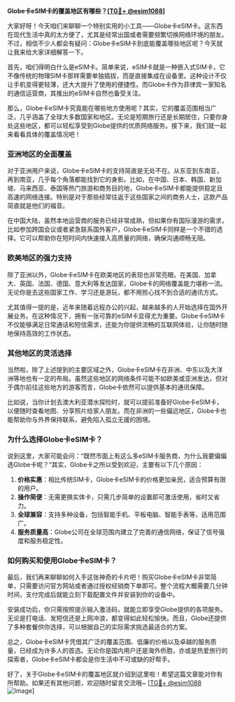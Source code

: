 **Globe卡eSIM卡的覆盖地区有哪些？[[TG💪+ @esim1088](https://t.me/s/esim1088)]**

大家好呀！今天咱们来聊聊一个特别实用的小工具——Globe卡eSIM卡。这东西在现代生活中真的太方便了，尤其是经常出国或者需要频繁切换网络环境的朋友。不过，相信不少人都会有疑问：Globe卡eSIM卡到底能覆盖哪些地区呢？今天就让我来给大家详细解答一下。

首先，咱们得明白什么是eSIM卡。简单来说，eSIM卡就是一种嵌入式SIM卡，它不像传统的物理SIM卡那样需要单独插拔，而是直接集成在设备里。这种设计不仅让手机变得更轻薄，还大大提升了使用的便捷性。而Globe卡作为菲律宾一家知名的通信运营商，其推出的eSIM卡自然也备受关注。

那么，Globe卡eSIM卡究竟能在哪些地方使用呢？其实，它的覆盖范围相当广泛，几乎涵盖了全球大多数国家和地区。无论是短期旅行还是长期居住，只要你身处这些地区，都可以轻松享受到Globe提供的优质网络服务。接下来，我们就一起来看看具体的覆盖情况吧！

### **亚洲地区的全面覆盖**
对于亚洲用户来说，Globe卡eSIM卡的支持简直是无处不在。从东亚到东南亚，再到南亚，几乎每个角落都能找到它的身影。比如，在中国、日本、韩国、新加坡、马来西亚、泰国等热门旅游和商务目的地，Globe卡eSIM卡都能提供稳定且高速的网络连接。特别是对于那些经常往返于这些国家之间的商务人士，这款产品简直就是他们的福音。

在中国大陆，虽然本地运营商的服务已经非常成熟，但如果你有国际漫游的需求，比如参加跨国会议或者紧急联系国外客户，Globe卡eSIM卡同样是一个不错的选择。它可以帮助你在短时间内快速接入高质量的网络，确保沟通顺畅无阻。

### **欧美地区的强力支持**
除了亚洲以外，Globe卡eSIM卡在欧美地区的表现也非常亮眼。在美国、加拿大、英国、法国、德国、意大利等发达国家，Globe卡的网络覆盖能力堪称一流。无论你是去这些国家工作、学习还是游玩，都不用担心找不到合适的通讯方式。

尤其值得一提的是，近年来随着远程办公的兴起，越来越多的人开始选择在国外开展业务。在这种情况下，拥有一张可靠的eSIM卡显得尤为重要。Globe卡eSIM卡不仅能够满足日常通话和短信需求，还能为你提供流畅的互联网体验，让你随时随地保持高效的工作状态。

### **其他地区的灵活选择**
当然啦，除了上述提到的主要区域之外，Globe卡eSIM卡在非洲、中东以及大洋洲等地也有一定的布局。虽然这些地区的网络条件可能不如欧美或亚洲发达，但对于偶尔前往这些地方的游客而言，Globe卡依然可以提供基本的通讯保障。

比如说，当你计划去澳大利亚潜水探险时，就可以提前准备好Globe卡eSIM卡，以便随时查看地图、分享照片给家人朋友。而在非洲的一些偏远地区，Globe卡也能帮助你与外界保持联系，避免陷入孤立无援的困境。

### **为什么选择Globe卡eSIM卡？**
说到这里，大家可能会问：“既然市面上有这么多eSIM卡服务商，为什么我要偏偏选Globe卡呢？”其实，Globe卡之所以受到欢迎，主要有以下几个原因：

1. **价格实惠**：相比传统SIM卡，Globe卡eSIM卡的价格更加亲民，适合预算有限的用户。
2. **操作简便**：无需更换实体卡，只需几步简单的设置即可激活使用，省时又省力。
3. **全球兼容**：支持多种设备，包括智能手机、平板电脑、智能手表等，适用范围广。
4. **服务质量高**：Globe公司在全球范围内建立了完善的通信网络，保证了信号强度和服务稳定性。

### **如何购买和使用Globe卡eSIM卡？**
最后，我们再来聊聊如何入手这张神奇的卡片吧！购买Globe卡eSIM卡非常简单，只需要访问官方网站或者通过授权经销商下单即可。整个流程大概需要几分钟时间，支付完成后就能立刻下载配置文件并安装到你的设备中。

安装成功后，你只需按照提示输入激活码，就能立即享受Globe提供的各项服务。无论是打电话、发短信还是上网冲浪，都变得如此轻松愉快。而且，Globe还提供了多种套餐供你选择，可以根据自己的实际需求挑选最适合的方案。

总之，Globe卡eSIM卡凭借其广泛的覆盖范围、低廉的价格以及卓越的服务质量，已经成为许多人的首选。无论你是国内用户还是海外侨胞，亦或是热爱旅行的探索者，Globe卡eSIM卡都会是你生活中不可或缺的好帮手。

好了，关于Globe卡eSIM卡的覆盖地区就介绍到这里啦！希望这篇文章能对你有所帮助。如果还有其他问题，欢迎随时留言交流哦~ [[TG💪+ @esim1088](https://t.me/s/esim1088) ![Image](https://i.postimg.cc/4NQfJmqS/Snipaste-2025-05-13-00-14-12.png)]